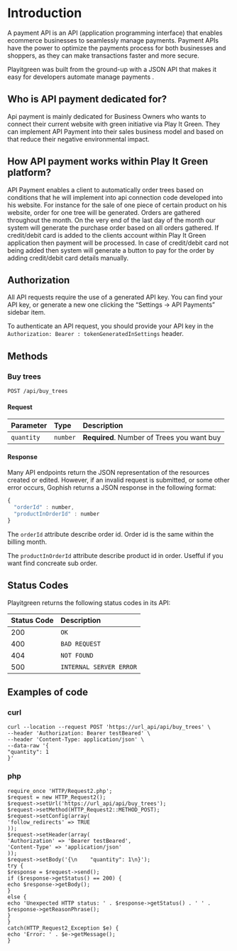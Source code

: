 # Introduction

A payment API is an API (application programming interface) that enables ecommerce businesses to seamlessly manage payments. Payment APIs have the power to optimize the payments process for both businesses and shoppers, as they can make transactions faster and more secure.

Playitgreen was built from the ground-up with a JSON API that makes it easy for developers automate manage payments .


## Who is API payment dedicated for?

Api payment is mainly dedicated for Business Owners who wants to connect their current website with green initiative via Play It Green. They can implement API Payment into their sales business model and based on that reduce their negative environmental impact.

## How API payment works within Play It Green platform?

API Payment enables a client to automatically order trees based on conditions that he will implement into api connection code developed into his website. For instance for the sale of one piece of certain product on his website, order for one tree will be generated. Orders are gathered throughout the month. On the very end of the last day of the month our system will generate the purchase order based on all orders gathered. If credit/debit card is added to the clients account within Play It Green application then payment will be processed. In case of credit/debit card not being added then system will generate a button to pay for the order by adding credit/debit card details manually.

## Authorization

All API requests require the use of a generated API key. You can find your API key, or generate a new one clicking the “Settings -> API Payments” sidebar item.

To authenticate an API request, you should provide your API key in the `Authorization: Bearer : tokenGeneratedInSettings` header.


## Methods
### Buy trees

```http
POST /api/buy_trees
```

#### Request

| Parameter | Type     | Description                                |
| :--- |:---------|:-------------------------------------------|
| `quantity` | `number` | **Required**. Number of Trees you want buy |

#### Response

Many API endpoints return the JSON representation of the resources created or edited. However, if an invalid request is submitted, or some other error occurs, Gophish returns a JSON response in the following format:

```javascript
{
  "orderId" : number,
  "productInOrderId" : number
}
```

The `orderId` attribute describe order id. Order id is the same within the billing month. 

The `productInOrderId` attribute describe product id in order. Usefful if you want find concreate sub order. 


## Status Codes

Playitgreen returns the following status codes in its API:

| Status Code | Description |
| :--- | :--- |
| 200 | `OK` |
| 400 | `BAD REQUEST` |
| 404 | `NOT FOUND` |
| 500 | `INTERNAL SERVER ERROR` |


## Examples of code


### curl 
```
curl --location --request POST 'https://url_api/api/buy_trees' \
--header 'Authorization: Bearer testBeared' \
--header 'Content-Type: application/json' \
--data-raw '{
"quantity": 1
}'
```
### php
```
require_once 'HTTP/Request2.php';
$request = new HTTP_Request2();
$request->setUrl('https://url_api/api/buy_trees');
$request->setMethod(HTTP_Request2::METHOD_POST);
$request->setConfig(array(
'follow_redirects' => TRUE
));
$request->setHeader(array(
'Authorization' => 'Bearer testBeared',
'Content-Type' => 'application/json'
));
$request->setBody('{\n    "quantity": 1\n}');
try {
$response = $request->send();
if ($response->getStatus() == 200) {
echo $response->getBody();
}
else {
echo 'Unexpected HTTP status: ' . $response->getStatus() . ' ' .
$response->getReasonPhrase();
}
}
catch(HTTP_Request2_Exception $e) {
echo 'Error: ' . $e->getMessage();
}
```
